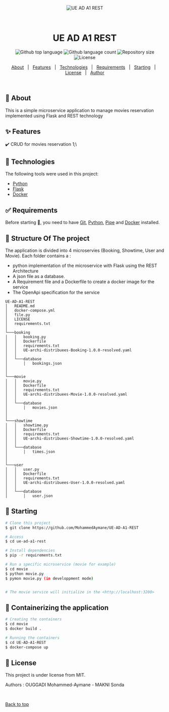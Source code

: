 <div align="center" id="top"> 
  <img src="./.github/app.gif" alt="UE AD A1 REST" />

  &#xa0;

  <!-- <a href="https://ueada1rest.netlify.app">Demo</a> -->
</div>

<h1 align="center">UE AD A1 REST</h1>

<p align="center">
  <img alt="Github top language" src="https://img.shields.io/github/languages/top/{{YOUR_GITHUB_USERNAME}}/ue-ad-a1-rest?color=56BEB8">

  <img alt="Github language count" src="https://img.shields.io/github/languages/count/{{YOUR_GITHUB_USERNAME}}/ue-ad-a1-rest?color=56BEB8">

  <img alt="Repository size" src="https://img.shields.io/github/repo-size/{{YOUR_GITHUB_USERNAME}}/ue-ad-a1-rest?color=56BEB8">

  <img alt="License" src="https://img.shields.io/github/license/{{YOUR_GITHUB_USERNAME}}/ue-ad-a1-rest?color=56BEB8">

  <!-- <img alt="Github issues" src="https://img.shields.io/github/issues/{{YOUR_GITHUB_USERNAME}}/ue-ad-a1-rest?color=56BEB8" /> -->

  <!-- <img alt="Github forks" src="https://img.shields.io/github/forks/{{YOUR_GITHUB_USERNAME}}/ue-ad-a1-rest?color=56BEB8" /> -->

  <!-- <img alt="Github stars" src="https://img.shields.io/github/stars/{{YOUR_GITHUB_USERNAME}}/ue-ad-a1-rest?color=56BEB8" /> -->
</p>

<!-- Status -->

<!-- <h4 align="center"> 
	🚧  UE AD A1 REST 🚀 Under construction...  🚧
</h4> 

<hr> -->

<p align="center">
  <a href="#dart-about">About</a> &#xa0; | &#xa0; 
  <a href="#sparkles-features">Features</a> &#xa0; | &#xa0;
  <a href="#rocket-technologies">Technologies</a> &#xa0; | &#xa0;
  <a href="#white_check_mark-requirements">Requirements</a> &#xa0; | &#xa0;
  <a href="#checkered_flag-starting">Starting</a> &#xa0; | &#xa0;
  <a href="#memo-license">License</a> &#xa0; | &#xa0;
  <a href="https://github.com/{{YOUR_GITHUB_USERNAME}}" target="_blank">Author</a>
</p>

<br>

## :dart: About ##

This is a simple microservice application to manage movies reservation implemented using Flask and REST technology
## :sparkles: Features ##

:heavy_check_mark: CRUD for movies reservation 1;\


## :rocket: Technologies ##

The following tools were used in this project:

- [Python](https://www.python.org/)
- [Flask](https://flask.palletsprojects.com/)
- [Docker](https://www.docker.com/)

## :white_check_mark: Requirements ##

Before starting :checkered_flag:, you need to have [Git](https://git-scm.com), [Python](https://www.python.org/), [Pipe](https://pypi.org/project/pip/) and [Docker](https://www.docker.com/) installed.


## :dart: Structure Of The project ##

The application is divided into 4 microservies (Booking, Showtime, User and Movie). 
Each folder contains a :
  - python implementation of the microservice with Flask using the REST Architecture
  - A json file as a database.
  - A Requirement file and a Dockerfile to create a docker image for the service
  - The OpenApi specification for the service
```
UE-AD-A1-REST
│   README.md
│   docker-compose.yml
│   file.py
│   LICENSE
│   requirements.txt  
│
└───booking
│   │   booking.py
│   │   Dockerfile
│   │   requirements.txt
│   │   UE-archi-distribuees-Booking-1.0.0-resolved.yaml
│   │
│   └───database
│       │   bookings.json
│
│   
└───movie
│   │   movie.py
│   │   Dockerfile
│   │   requirements.txt
│   │   UE-archi-distribuees-Movie-1.0.0-resolved.yaml
│   │
│   └───database
│       │   movies.json
│
│   
└───showtime
│   │   showtime.py
│   │   Dockerfile
│   │   requirements.txt
│   │   UE-archi-distribuees-Showtime-1.0.0-resolved.yaml
│   │
│   └───database
│       │   times.json
│
│   
└───user
│   │   user.py
│   │   Dockerfile
│   │   requirements.txt
│   │   UE-archi-distribuees-User-1.0.0-resolved.yaml
│   │
│   └───database
│       │   user.json
```

## :checkered_flag: Starting ##

```bash
# Clone this project
$ git clone https://github.com/MohammedAymane/UE-AD-A1-REST

# Access
$ cd ue-ad-a1-rest

# Install dependencies
$ pip -r requirements.txt

# Run a specific microservice (movie for example)
$ cd movie
$ python movie.py
$ pymon movie.py (in developpment mode)


# The movie service will initialize in the <http://localhost:3200>
```
## :checkered_flag: Containerizing the application ##
```bash
# Creating the containers
$ cd movie
$ docker build .

# Running the containers
$ cd UE-AD-A1-REST
$ docker-compose up

```

## :memo: License ##

This project is under license from MIT.


Authors : OUGGADI Mohammed-Aymane - MAKNI Sonda

&#xa0;

<a href="#top">Back to top</a>
